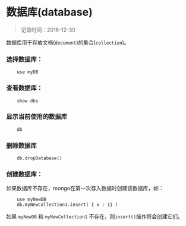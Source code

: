 # 数据库(database)
> 记录时间：2016-12-30

数据库用于存放文档(`document`)的集合(`collection`)。

### 选择数据库：
```mongo
    use myDB
```

### 查看数据库：
```mongo
    show dbs
```
### 显示当前使用的数据库
```mongo
    db
```

### 删除数据库
```mongo
    db.dropDatabase()
```

### 创建数据库：
如果数据库不存在，mongo在第一次存入数据时创建该数据库，如：

```mongo
    use myNewDB
    db.myNewCollection1.insert( { x : 1} )
```

如果 `myNewDB` 和 `myNewCollection1` 不存在，则`insert()`操作将会创建它们。


